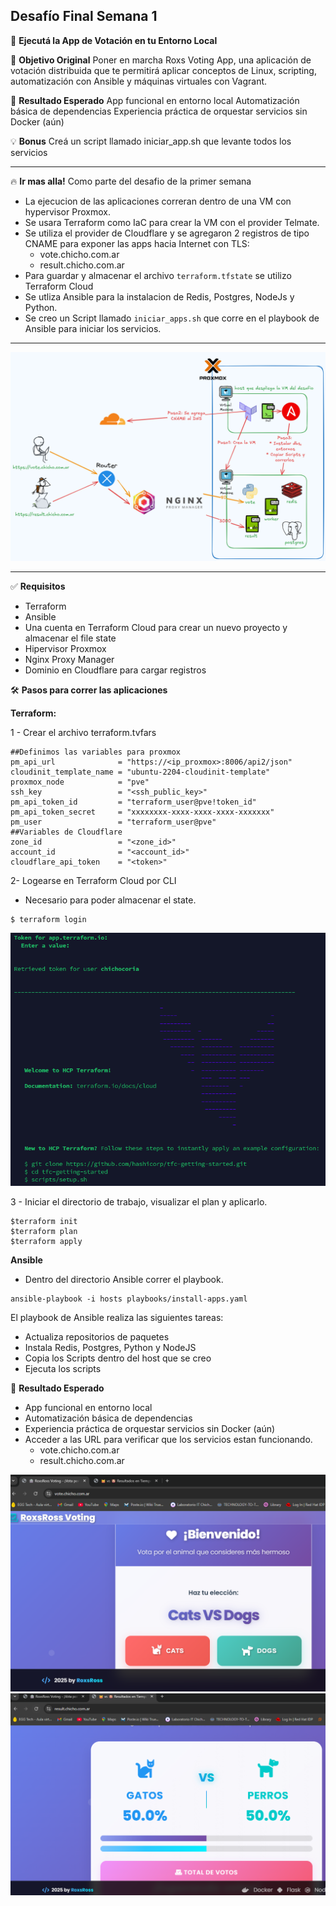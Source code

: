 ## **Desafío Final Semana 1**
🧪 **Ejecutá la App de Votación en tu Entorno Local**

🎯 **Objetivo Original**
Poner en marcha Roxs Voting App, una aplicación de votación distribuida que te permitirá aplicar conceptos de Linux, scripting, automatización con Ansible y máquinas virtuales con Vagrant.

🎯 **Resultado Esperado**
App funcional en entorno local
Automatización básica de dependencias
Experiencia práctica de orquestar servicios sin Docker (aún)

💡 **Bonus**
Creá un script llamado iniciar_app.sh que levante todos los servicios

---

🔥 **Ir mas alla!**
Como parte del desafio de la primer semana 
* La ejecucion de las aplicaciones correran dentro de una VM con hypervisor Proxmox.
* Se usara Terraform como IaC para crear la VM con el provider Telmate.
* Se utiliza el provider de Cloudflare y se agregaron 2 registros de tipo CNAME para exponer las apps hacia Internet con TLS:
     * vote.chicho.com.ar
     * result.chicho.com.ar
* Para guardar y almacenar el archivo `terraform.tfstate` se utilizo Terraform Cloud 
* Se utliza Ansible para la instalacion de Redis, Postgres, NodeJs y Python.
* Se creo un Script llamado `iniciar_apps.sh` que corre en el playbook de Ansible para iniciar los servicios.

---

![Mapa de la arquitectura](/docs/mapa_arquitectura.png)

---

✅ **Requisitos**

* Terraform
* Ansible
* Una cuenta en Terraform Cloud para crear un nuevo proyecto y almacenar el file state
* Hipervisor Proxmox
* Nginx Proxy Manager
* Dominio en Cloudflare para cargar registros

🛠️ **Pasos para correr las aplicaciones**

**Terraform:**

1 - Crear el archivo terraform.tvfars

```
##Definimos las variables para proxmox
pm_api_url              = "https://<ip_proxmox>:8006/api2/json"
cloudinit_template_name = "ubuntu-2204-cloudinit-template"
proxmox_node            = "pve"
ssh_key                 = "<ssh_public_key>"
pm_api_token_id         = "terraform_user@pve!token_id"
pm_api_token_secret     = "xxxxxxxx-xxxx-xxxx-xxxx-xxxxxxx"
pm_user                 = "terraform_user@pve"
##Variables de Cloudflare
zone_id                 = "<zone_id>"
account_id              = "<account_id>"
cloudflare_api_token    = "<token>"
```

2- Logearse en Terraform Cloud por CLI
* Necesario para poder almacenar el state.
```
$ terraform login
```
![tflogin](/docs/terraformlogin.png)

3 - Iniciar el directorio de trabajo, visualizar el plan y aplicarlo.

```
$terraform init
$terraform plan
$terraform apply
```

**Ansible**

* Dentro del directorio Ansible correr el playbook.

```
ansible-playbook -i hosts playbooks/install-apps.yaml
```

El playbook de Ansible realiza las siguientes tareas:

* Actualiza repositorios de paquetes
* Instala Redis, Postgres, Python y NodeJS
* Copia los Scripts dentro del host que se creo
* Ejecuta los scripts

🚀 **Resultado Esperado**

* App funcional en entorno local
* Automatización básica de dependencias
* Experiencia práctica de orquestar servicios sin Docker (aún)
* Acceder a las URL para verificar que los servicios estan funcionando.
     * vote.chicho.com.ar
     * result.chicho.com.ar


![Imagen 1](/docs/vote.png) ![Imagen 2](/docs/result.png)